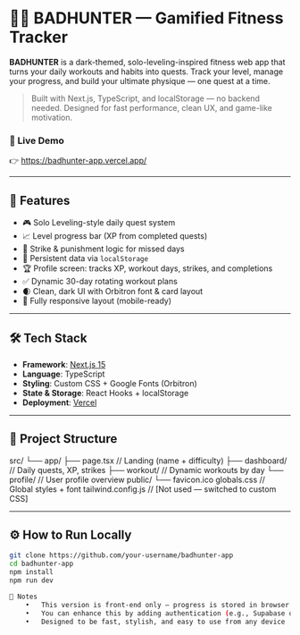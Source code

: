 # 🏋️‍♂️ BADHUNTER — Gamified Fitness Tracker

**BADHUNTER** is a dark-themed, solo-leveling-inspired fitness web app that turns your daily workouts and habits into quests. Track your level, manage your progress, and build your ultimate physique — one quest at a time.

> Built with Next.js, TypeScript, and localStorage — no backend needed. Designed for fast performance, clean UX, and game-like motivation.

### 🔗 Live Demo
👉 https://badhunter-app.vercel.app/

---

## 🚀 Features

- 🎮 Solo Leveling-style daily quest system
- 📈 Level progress bar (XP from completed quests)
- 🛑 Strike & punishment logic for missed days
- 🧠 Persistent data via `localStorage`
- 🏆 Profile screen: tracks XP, workout days, strikes, and completions
- ✅ Dynamic 30-day rotating workout plans
- 🌒 Clean, dark UI with Orbitron font & card layout
- 📱 Fully responsive layout (mobile-ready)

---

## 🛠️ Tech Stack

- **Framework**: [Next.js 15](https://nextjs.org/)
- **Language**: TypeScript
- **Styling**: Custom CSS + Google Fonts (Orbitron)
- **State & Storage**: React Hooks + localStorage
- **Deployment**: [Vercel](https://vercel.com)

---

## 📂 Project Structure

src/
└── app/
├── page.tsx          // Landing (name + difficulty)
├── dashboard/        // Daily quests, XP, strikes
├── workout/          // Dynamic workouts by day
└── profile/          // User profile overview
public/
└── favicon.ico
globals.css                // Global styles + font
tailwind.config.js         // [Not used — switched to custom CSS]

---

## ⚙️ How to Run Locally

```bash
git clone https://github.com/your-username/badhunter-app
cd badhunter-app
npm install
npm run dev

📌 Notes
	•	This version is front-end only — progress is stored in browser localStorage
	•	You can enhance this by adding authentication (e.g., Supabase or Firebase)
	•	Designed to be fast, stylish, and easy to use from any device
